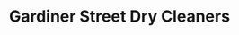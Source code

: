 ---
title: "Gardiner Street Dry Cleaners"
url: /dublin/gardiner-street-dry-cleaners/
shop: Wäscherei
---